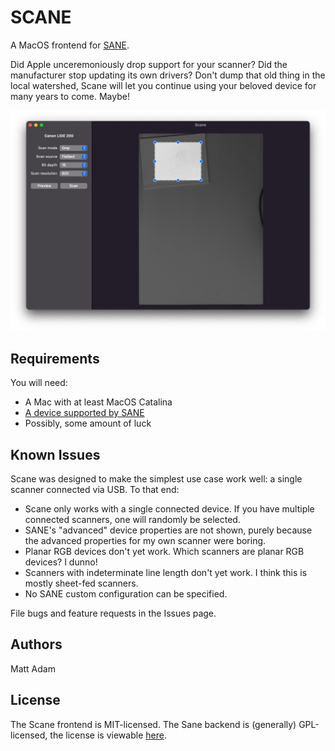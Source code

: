 # SCANE

A MacOS frontend for [SANE](http://www.sane-project.org).

Did Apple unceremoniously drop support for your scanner?  Did the manufacturer stop updating its own drivers?  Don't dump that old thing in the local watershed, Scane will let you continue using your beloved device for many years to come.  Maybe!

![Screenshot](./Docs/Screenshot.png)

## Requirements

You will need:

* A Mac with at least MacOS Catalina
* [A device supported by SANE](http://www.sane-project.org/sane-mfgs.html)
* Possibly, some amount of luck


## Known Issues

Scane was designed to make the simplest use case work well: a single scanner connected via USB.  To that end:
* Scane only works with a single connected device.  If you have multiple connected scanners, one will randomly be selected.
* SANE's "advanced" device properties are not shown, purely because the advanced properties for my own scanner were boring.
* Planar RGB devices don't yet work.  Which scanners are planar RGB devices?  I dunno!
* Scanners with indeterminate line length don't yet work.  I think this is mostly sheet-fed scanners.
* No SANE custom configuration can be specified.


File bugs and feature requests in the Issues page.


## Authors

Matt Adam


## License

The Scane frontend is MIT-licensed.
The Sane backend is (generally) GPL-licensed, the license is viewable [here](https://gitlab.com/sane-project/backends/-/blob/master/LICENSE).
